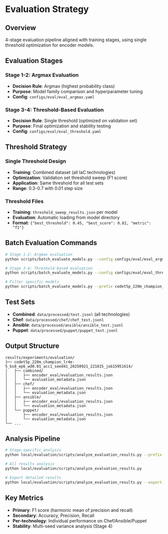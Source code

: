# Evaluation Strategy

## Overview

4-stage evaluation pipeline aligned with training stages, using single threshold optimization for encoder models.

## Evaluation Stages

### Stage 1-2: Argmax Evaluation
- **Decision Rule**: Argmax (highest probability class)
- **Purpose**: Model family comparison and hyperparameter tuning
- **Config**: `configs/eval/eval_argmax.yaml`

### Stage 3-4: Threshold-Based Evaluation
- **Decision Rule**: Single threshold (optimized on validation set)
- **Purpose**: Final optimization and stability testing
- **Config**: `configs/eval/eval_threshold.yaml`

## Threshold Strategy

### Single Threshold Design
- **Training**: Combined dataset (all IaC technologies)
- **Optimization**: Validation set threshold sweep (F1 score)
- **Application**: Same threshold for all test sets
- **Range**: 0.3-0.7 with 0.01 step size

### Threshold Files
- **Training**: `threshold_sweep_results.json` per model
- **Evaluation**: Automatic loading from model directory
- **Format**: `{"best_threshold": 0.45, "best_score": 0.82, "metric": "f1"}`

## Batch Evaluation Commands

```bash
# Stage 1-2: Argmax evaluation
python scripts/batch_evaluate_models.py --config configs/eval/eval_argmax.yaml

# Stage 3-4: Threshold-based evaluation
python scripts/batch_evaluate_models.py --config configs/eval/eval_threshold.yaml

# Filter specific models
python scripts/batch_evaluate_models.py --prefix codet5p_220m_champion_ --config configs/eval/eval_threshold.yaml
```

## Test Sets

- **Combined**: `data/processed/test.jsonl` (all technologies)
- **Chef**: `data/processed/chef/chef_test.jsonl`
- **Ansible**: `data/processed/ansible/ansible_test.jsonl`
- **Puppet**: `data/processed/puppet/puppet_test.jsonl`

## Output Structure

```
results/experiments/evaluation/
├── codet5p_220m_champion_lr4e-5_bs8_ep6_wd0.01_acc1_seed41_20250921_221815_job15951614/
│   ├── combined/
│   │   ├── encoder_eval/evaluation_results.json
│   │   └── evaluation_metadata.json
│   ├── chef/
│   │   ├── encoder_eval/evaluation_results.json
│   │   └── evaluation_metadata.json
│   ├── ansible/
│   │   ├── encoder_eval/evaluation_results.json
│   │   └── evaluation_metadata.json
│   └── puppet/
│       ├── encoder_eval/evaluation_results.json
│       └── evaluation_metadata.json
└── ...
```

## Analysis Pipeline

```bash
# Stage-specific analysis
python local/evaluation/scripts/analyze_evaluation_results.py --prefix codet5p_220m_champion_

# All results analysis
python local/evaluation/scripts/analyze_evaluation_results.py

# Export detailed results
python local/evaluation/scripts/analyze_evaluation_results.py --export-csv --export-dataset-csvs
```

## Key Metrics

- **Primary**: F1 score (harmonic mean of precision and recall)
- **Secondary**: Accuracy, Precision, Recall
- **Per-technology**: Individual performance on Chef/Ansible/Puppet
- **Stability**: Multi-seed variance analysis (Stage 4)
